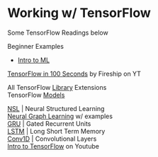 # Working w/ TensorFlow



Some TensorFlow Readings below

Beginner Examples 
- <a href="https://developers.google.com/codelabs/tensorflow-1-helloworld#0" target="_blank">Intro to ML</a>

<a href="https://www.youtube.com/watch?v=i8NETqtGHms" target="_blank">TensorFlow in 100 Seconds</a> by Fireship on YT

All TensorFlow <a href="https://www.tensorflow.org/resources/libraries-extensions" target="_blank">Library</a> Extensions   
TensorFlow <a href="https://www.tensorflow.org/lite/models" target="_blank">Models</a>

<a href="https://www.tensorflow.org/neural_structured_learning" target="_blank">NSL</a> | Neural Structured Learning  
<a href="https://www.tensorflow.org/neural_structured_learning/tutorials/graph_keras_lstm_imdb" target="_blank">Neural Graph Learning</a> w/ examples   
<a href="https://www.tensorflow.org/api_docs/python/tf/keras/layers/GRU" target="_blank">GRU</a> | Gated Recurrent Units  
<a href="https://www.tensorflow.org/api_docs/python/tf/keras/layers/LSTM" target="_blank">LSTM</a> | Long Short Term Memory   
<a href="https://www.tensorflow.org/api_docs/python/tf/keras/layers/Conv1D" target="_blank">Conv1D</a> | Convolutional Layers   
<a href="https://www.youtube.com/watch?v=BthUPVwA59s&list=PLQY2H8rRoyvwLbzbnKJ59NkZvQAW9wLbx&index=1" target="_blank">Intro to TensorFlow</a> on Youtube  
<!--
<a href="" target="_blank"> </a>
<a href="" target="_blank"> </a>
-->

